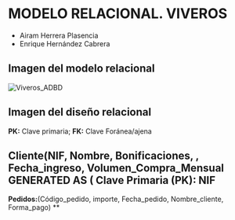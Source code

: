 # MODELO RELACIONAL. VIVEROS
- Airam Herrera Plasencia
- Enrique Hernández Cabrera
## Imagen del modelo relacional
![Viveros_ADBD](https://github.com/user-attachments/assets/d3f63d2d-fc9a-4d8a-a329-b118c1c0c589)
## Imagen del diseño relacional
**PK:** Clave primaria; **FK:** Clave Foránea/ajena

**Cliente**(NIF, Nombre, Bonificaciones, , Fecha_ingreso, Volumen_Compra_Mensual GENERATED AS (
**Clave Primaria (PK):** NIF
---
**Pedidos:**(Código_pedido, importe, Fecha_pedido, Nombre_cliente, Forma_pago)
**
